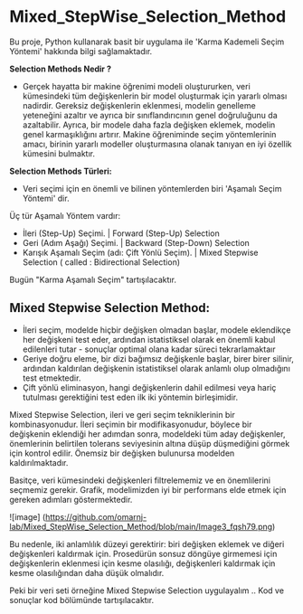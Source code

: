 # Mixed_StepWise_Selection_Method
Bu proje, Python kullanarak basit bir uygulama ile 'Karma Kademeli Seçim Yöntemi' hakkında bilgi sağlamaktadır.

**Selection Methods Nedir ?**

- Gerçek hayatta bir makine öğrenimi modeli oluştururken, veri kümesindeki tüm değişkenlerin bir model oluşturmak için yararlı olması nadirdir. Gereksiz değişkenlerin eklenmesi, modelin genelleme yeteneğini azaltır ve ayrıca bir sınıflandırıcının genel doğruluğunu da azaltabilir. Ayrıca, bir modele daha fazla değişken eklemek, modelin genel karmaşıklığını artırır. Makine öğreniminde seçim yöntemlerinin amacı, birinin yararlı modeller oluşturmasına olanak tanıyan en iyi özellik kümesini bulmaktır. 

**Selection Methods Türleri:**

- Veri seçimi için en önemli ve bilinen yöntemlerden biri 'Aşamalı Seçim Yöntemi' dir. 

Üç tür Aşamalı Yöntem vardır:
- İleri (Step-Up) Seçimi. |  Forward (Step-Up) Selection
- Geri (Adım Aşağı) Seçimi. | Backward (Step-Down) Selection
- Karışık Aşamalı Seçim (adı: Çift Yönlü Seçim). | Mixed Stepwise Selection ( called : Bidirectional Selection)

Bugün "Karma Aşamalı Seçim" tartışılacaktır. 

Mixed Stepwise Selection Method: 
------------------------------------------------------------------------------------------------------------------------

- İleri seçim, modelde hiçbir değişken olmadan başlar, modele eklendikçe her değişkeni test eder, ardından istatistiksel olarak en önemli kabul edilenleri tutar - sonuçlar optimal   olana kadar süreci tekrarlamaktaır
- Geriye doğru eleme, bir dizi bağımsız değişkenle başlar, birer birer silinir, ardından kaldırılan değişkenin istatistiksel olarak anlamlı olup olmadığını test etmektedir.
- Çift yönlü eliminasyon, hangi değişkenlerin dahil edilmesi veya hariç tutulması gerektiğini test eden ilk iki yöntemin birleşimidir. 

Mixed Stepwise Selection, ileri ve geri seçim tekniklerinin bir kombinasyonudur. İleri seçimin bir modifikasyonudur, böylece bir değişkenin eklendiği her adımdan sonra, modeldeki tüm aday değişkenler, önemlerinin belirtilen tolerans seviyesinin altına düşüp düşmediğini görmek için kontrol edilir. Önemsiz bir değişken bulunursa modelden kaldırılmaktadır.

Basitçe, veri kümesindeki değişkenleri filtrelememiz ve en önemlilerini seçmemiz gerekir. Grafik, modelimizden iyi bir performans elde etmek için gereken adımları göstermektedir. 

![image] (https://github.com/omarnj-lab/Mixed_StepWise_Selection_Method/blob/main/Image3_fqsh79.png)


Bu nedenle, iki anlamlılık düzeyi gerektirir: biri değişken eklemek ve diğeri değişkenleri kaldırmak için. Prosedürün sonsuz döngüye girmemesi için değişkenlerin eklenmesi için kesme olasılığı, değişkenleri kaldırmak için kesme olasılığından daha düşük olmalıdır. 


Peki bir veri seti örneğine Mixed Stepwise Selection uygulayalım .. Kod ve sonuçlar kod bölümünde tartışılacaktır. 



